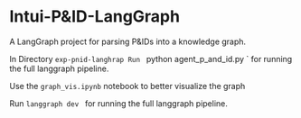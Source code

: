 # Intui-P&ID-LangGraph

A LangGraph project for parsing P&IDs into a knowledge graph.

In Directory `exp-pnid-langhrap
Run ` python agent_p_and_id.py ` for running the full langgraph pipeline. 

Use the `graph_vis.ipynb` notebook to better visualize the graph

Run `langgraph dev ` for running the full langgraph pipeline. 

